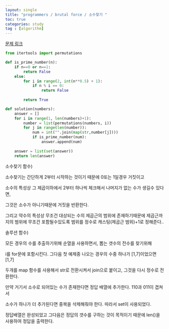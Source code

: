 ```yaml
---
layout: single
title: "programmers / brutal force / 소수찾기 "
toc: true
categories: study
tag : [algorithm]
---
```



[문제 링크](https://programmers.co.kr/learn/courses/30/lessons/42839?language=python3)

```python
from itertools import permutations

def is_prime_number(n):
    if n==0 or n==1:                              
        return False
    else:
        for i in range(2, int(n**0.5) + 1): 
            if n % i == 0:                        
                return False
        
        return True                               

def solution(numbers):
    answer = []
    for i in range(1, len(numbers)+1):              
        number = list(permutations(numbers, i))    
        for j in range(len(number)):    
            num = int("".join(map(str,number[j])))
            if is_prime_number(num):                
                answer.append(num)  
    
    answer = list(set(answer))  
    return len(answer)

```

소수찾기 함수)

소수찾기는 간단하게 2부터 시작하는 것이기 때문에 0또는 1일경우 거짓이고

소수의 특성상 그 제곱이하에서 2부터 하나씩 체크해서 나머지가 없는 수가 생길수 있다면,

그것은 소수가 아니기때문에 거짓을 반환한다. 

그리고 약수의 특성상 무조건 대상되는 수의 제곱근의 범위에 존재하기때문에 제곱근까지의 범위에 무조건 포함될수있도록 범위를 정수로 캐스팅(제곱근 범위)+1로 정해준다..

솔루션 함수)

모든 경우의 수를 추출하기위해 순열을 사용하면서, 뽑는 갯수의 전수를 찾기위해

i를 for문에 포함시킨다. 그다음 첫 예제중 나오는 경우의 수중 하나가 [1,7]이었으면  [1,7]

두개를 map 함수를 사용해서 str로 전환시켜서 join으로 붙이고, 그것을 다시 정수로 전환한다.


만약 거기서 소수로 되어있는 수가 존재한다면 정답 배열에 추가한다. 110과 011이 겹쳐서

소수가 하나가 더 추가된다면 중복을 삭제해줘야 한다. 따라서 set이 사용되었다.

정답배열은 완성되었고 그다음은 정답의 갯수를 구하는 것이 목적이기 때문에 len()을 사용하여 정답을 출력한다.


